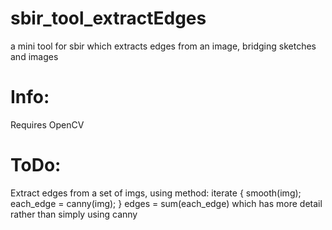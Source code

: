 # sbir_tool_extractEdges
a mini tool for sbir which extracts edges from an image, bridging sketches and images

# Info:
Requires OpenCV

# ToDo:
Extract edges from a set of imgs, using method:
iterate {
	smooth(img);
	each_edge = canny(img);
}
edges = sum(each_edge)
which has more detail rather than simply using canny